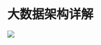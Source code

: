 # 大数据架构详解

[![](https://img3.doubanio.com/view/subject/l/public/s29120064.jpg)](https://book.douban.com/subject/26902173/)

